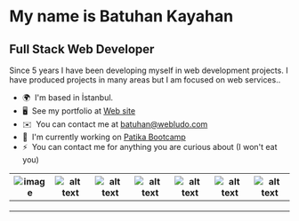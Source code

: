 [](https://user-images.githubusercontent.com/18350557/176309783-0785949b-9127-417c-8b55-ab5a4333674e.gif)My name is Batuhan Kayahan
=======================================================================================================================================

Full Stack Web Developer
------------------------

Since 5 years I have been developing myself in web development projects. I have produced projects in many areas but I am focused on web services..

* 🌍  I'm based in İstanbul.
* 🖥️  See my portfolio at [Web site](http://webludo.com)
* ✉️  You can contact me at [batuhan@webludo.com](mailto:batuhan@webludo.com)
* 🚀  I'm currently working on [Patika Bootcamp](http://patika.dev)
* ⚡  You can contact me for anything you are curious about (I  won't eat you)




|   ![image](https://github.com/batuhanlog/batuhanlog/assets/82649079/be6c43d5-33e0-4ae1-bd99-a1c42f0d0de0) |   ![alt text](image-2.png)	|   ![alt text](image-3.png)	| ![alt text](image-4.png)  	|  ![alt text](image-5.png) 	|  ![alt text](image-6.png)   |  ![alt text](image-7.png)   |
|---	|---	|---	|---	|---	|---	|---	|
|   	|   	|   	|   	|   	|   	|   	|
|   	|   	|   	|   	|   	|   	|   	|
|   	|   	|   	|   	|   	|   	|   	|

